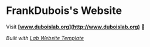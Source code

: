 
# FrankDubois's Website

Visit **[www.duboislab.org](http://www.duboislab.org)** 🚀

_Built with [Lab Website Template](https://greene-lab.gitbook.io/lab-website-template-docs)_

